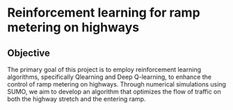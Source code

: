 # Reinforcement learning for ramp metering on highways

## Objective
The primary goal of this project is to employ reinforcement learning algorithms, specifically Qlearning and Deep Q-learning, to enhance the control of ramp metering on highways. Through numerical simulations using SUMO, we aim to develop an algorithm that optimizes the flow of traffic on both the highway stretch and the entering ramp.
